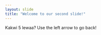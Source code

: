 ```yaml
---
layout: slide
title: "Welcome to our second slide!"
---
```

Kakwi 5 lewaa?
Use the left arrow to go back!
